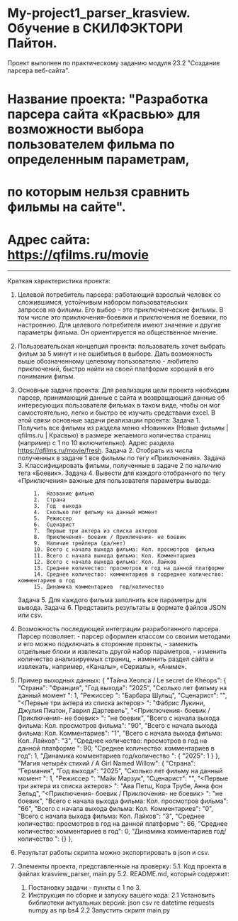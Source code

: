 # My-project1_parser_krasview. Обучение в СКИЛФЭКТОРИ Пайтон.

Проект выполнен по практическому заданию модуля 23.2 "Создание парсера веб-сайта".
# Название проекта: "Разработка парсера сайта «Красвью» для возможности выбора пользователем фильма по определенным параметрам, 
# по которым  нельзя сравнить фильмы на сайте".
# Адрес сайта: https://qfilms.ru/movie
______________________________________
Краткая характеристика проекта:
1. Целевой потребитель парсера: работающий взрослый человек со сложившимся, устойчивым   набором пользовательских  
запросов на фильмы. Его выбор – это приключенческие фильмы. В том числе это приключения–боевики и приключения не боевики, по настроению. 
Для целевого потребителя имеют значение и другие параметры фильма. Он ориентируется  на общественное мнение. 
2. Пользовательская концепция проекта: пользователь хочет выбрать фильм за 5 минут и не ошибиться в выборе. 
Дать возможность выше обозначенному целевому пользователю -
любителю приключений,  быстро найти на своей платформе хороший в его понимании фильм. 
3. Основные задачи проекта:
Для реализации цели проекта  необходим  парсер, принимающий данные с сайта и 
возвращающий данные об интересующих пользователя  фильмах в таком виде, чтобы он мог самостоятельно, 
легко и быстро ее  изучить средствами  excel.
В этой связи основные задачи реализации проекта:
    Задача 1. Получить все фильмы  из раздела меню «Новинки» 
    (Новые фильмы | qfilms.ru | Красвью) в размере желаемого количества страниц (например с 1 по 10 включительно). 
    Адрес раздела https://qfilms.ru/movie/fresh. 
    Задача 2. Отобрать из числа полученных  в задаче  1 все фильмы по тегу «Приключения».
    Задача 3. Классифицировать фильмы, полученные  в задаче  2 по  наличию тега «Боевик». 
    Задача 4. Вывести для каждого отобранного по тегу «Приключения» важные для пользователя параметры вывода:

            1.	Название фильма
            2.	Страна
            3.	Год  выхода
            4.	Сколько лет фильму на данный момент 
            5.	Режиссер
            6.  Сценарист
            7.  Первые три актера из списка актеров
            8.	Приключения- боевик / Приключения- не боевик
            9.	Наличие трейлера (да/нет)
            10.	Всего с начала выхода фильма: Кол. просмотров  фильма
            11.	Всего с начала выхода фильма: Кол. Комментариев
            12.	Всего с начала выхода фильма: Кол. Лайков
            13.	Среднее количество: просмотров в год на данной платформе 
            14.	Среднее количество: комментариев в годреднее количество: комментариев в год
            15.	Динамика комментариев  год/количество

    Задача 5.  Для каждого фильма заполнить все параметры для вывода. 
    Задача 6.  Представить результаты в формате файлов  JSON или  csv.
4. Возможность последующей интеграции разработанного парсера. 
            Парсер позволяет:
            - парсер оформлен классом со своими методами и его можно подключать в сторонние проекты,
            - заменить отдельные блоки и извлекать другой набор параметров,
            - изменить количество анализируемых страниц,
            - изменить  раздел сайта  и извлекать, например, «Каналы», «Сериалы», «Аниме».
5. Пример выходных данных: 
{
    "Тайна Хеопса / Le secret de Khéops": {
        "Страна": "Франция",
        "Год  выхода": "2025",
        "Сколько лет фильму на данный момент ": 1,
        "Режиссер ": "Барбара Шульц",
        "Сценарист": "",
        "<Первые три актера из списка актеров> ": "Фабрис Лукини, Джулия Пиатон, Гаврил Дартевель",
        "<Приключения- боевик / Приключения- не боевик> ": "не боевик",
        "Всего с начала выхода фильма: Кол. просмотров  фильма": "90",
        "Всего с начала выхода фильма: Кол. Комментариев": "1",
        "Всего с начала выхода фильма: Кол. Лайков": "3",
        "Среднее количество: просмотров в год на данной платформе ": 90,
        "Среднее количество: комментариев в год": 1,
        "Динамика комментариев  год/количество ": {
            "2025": 1
        }
    },
    "Магия четырёх стихий / A Girl Named Willow": {
        "Страна": "Германия",
        "Год  выхода": "2025",
        "Сколько лет фильму на данный момент ": 1,
        "Режиссер ": "Майк Марзук",
        "Сценарист": "",
        "<Первые три актера из списка актеров> ": "Ава Петш, Кора Трубе, Анна фон Зельд",
        "<Приключения- боевик / Приключения- не боевик> ": "не боевик",
        "Всего с начала выхода фильма: Кол. просмотров  фильма": "66",
        "Всего с начала выхода фильма: Кол. Комментариев": "0",
        "Всего с начала выхода фильма: Кол. Лайков": "3",
        "Среднее количество: просмотров в год на данной платформе ": 66,
        "Среднее количество: комментариев в год": 0,
        "Динамика комментариев  год/количество ": {}
    },
6. Результат работы скрипта можно экспортировать в json и csv.
5. Элементы проекта, представленные на проверку:
5.1. Код проекта в файлах krasview_parser, main.py
5.2. README.md, который содержит:
    1.	Постановку задачи - пункты с 1 по 3.
    2.	Инструкция по сборке и запуску вашего кода:
        2.1 Установить библиотеки актуальных версий:
                        json
                        csv
                        re
                        datetime
                        requests
                        numpy as np
                        bs4
        2.2 Запустить скрипт main.py
